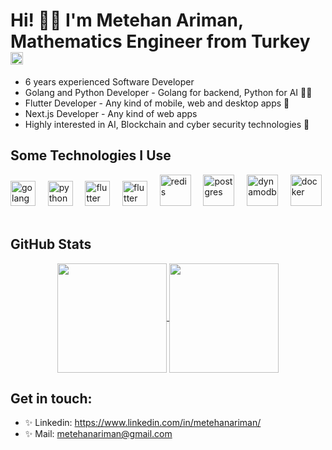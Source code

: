 # Hi! 👋🏼 I'm Metehan Ariman, Mathematics Engineer from Turkey <img src="https://upload.wikimedia.org/wikipedia/commons/thumb/8/8e/Flag_of_the_Ottoman_Empire_%281844%E2%80%931922%29.svg/220px-Flag_of_the_Ottoman_Empire_%281844%E2%80%931922%29.svg.png" alt="turkey" height="20" />
 

* 6 years experienced Software Developer
* Golang and Python Developer - Golang for backend, Python for AI 👨‍💻
* Flutter Developer - Any kind of mobile, web and desktop apps 📱
* Next.js Developer - Any kind of web apps
* Highly interested in AI, Blockchain and cyber security technologies 🚀

<h2>Some Technologies I Use</h2>
<p align="left">
<img src="https://upload.wikimedia.org/wikipedia/commons/thumb/0/05/Go_Logo_Blue.svg/1200px-Go_Logo_Blue.svg.png" alt="golang" height="40" />
&nbsp;&nbsp;&nbsp;
<img src="https://upload.wikimedia.org/wikipedia/commons/thumb/f/f8/Python_logo_and_wordmark.svg/1200px-Python_logo_and_wordmark.svg.png" alt="python" height="40" />
&nbsp;&nbsp;&nbsp;
 <img src="https://upload.wikimedia.org/wikipedia/commons/thumb/4/44/Google-flutter-logo.svg/2560px-Google-flutter-logo.svg.png" alt="flutter" height="40" />
&nbsp;&nbsp;&nbsp;
  <img src="https://upload.wikimedia.org/wikipedia/commons/thumb/8/8e/Nextjs-logo.svg/800px-Nextjs-logo.svg.png" alt="flutter" height="40" />
&nbsp;&nbsp;&nbsp;
 <img src="https://wikiimg.tojsiabtv.com/wikipedia/en/thumb/6/6b/Redis_Logo.svg/1200px-Redis_Logo.svg.png" alt="redis" height="50" />
  &nbsp;&nbsp;&nbsp;
   <img src="https://berkayyildiz.com/wp-content/uploads/2017/09/postgresql-logo.png" alt="postgres" height="50" />
&nbsp;&nbsp;&nbsp;
   <img src="https://res.cloudinary.com/practicaldev/image/fetch/s--UH1TGeVv--/c_imagga_scale,f_auto,fl_progressive,h_420,q_auto,w_1000/https://dev-to-uploads.s3.amazonaws.com/uploads/articles/8glj0ft4s2aopqmec1xz.png" alt="dynamodb" height="50" />
&nbsp;&nbsp;&nbsp;
   <img src="https://logos-world.net/wp-content/uploads/2021/02/Docker-Symbol.png" alt="docker" height="50" />
&nbsp;&nbsp;&nbsp;
</p>

<h2>GitHub Stats</h2>
<p align=center>
  <a href="https://github.com/anuraghazra/github-readme-stats" title="Go to Source">
    <img height=175 align="center" src="https://github-readme-stats.vercel.app/api?username=imariman&show_icons=true&theme=gotham">
  </a>
  <a href="https://github.com/anuraghazra/github-readme-stats">
  <img height=175 align="center" src="https://github-readme-stats.vercel.app/api/top-langs/?username=imariman&hide=c%23,powershell,java&title_color=2aa889&text_color=99d1ce&icon_color=2bbc8a&bg_color=0c1014&langs_count=8&layout=compact" />
  </a>
</p>

## Get in touch: 
* ✨ Linkedin: https://www.linkedin.com/in/metehanariman/
* ✨ Mail: metehanariman@gmail.com
